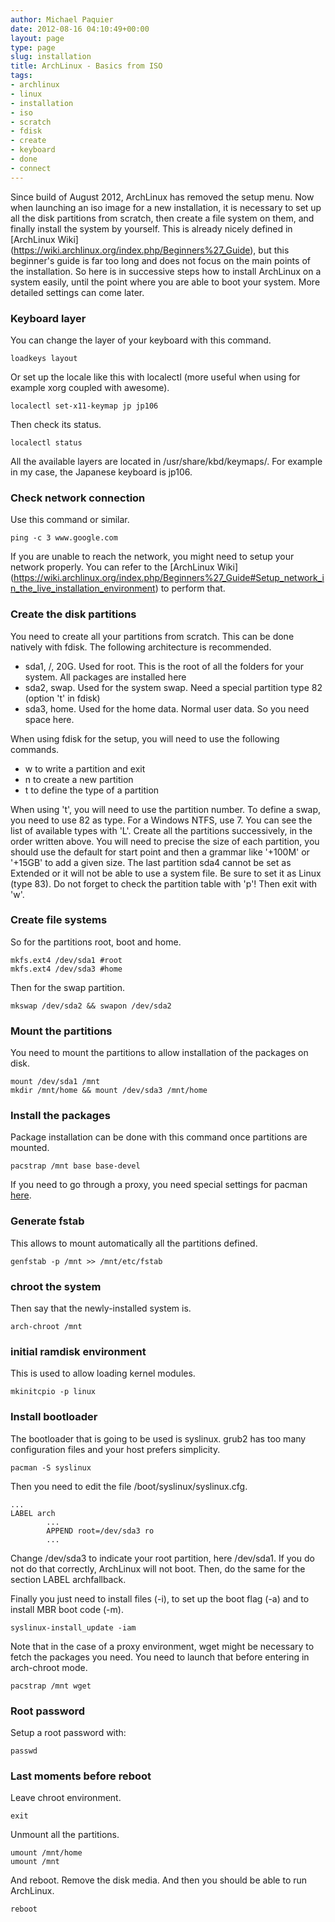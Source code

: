 ```yaml
---
author: Michael Paquier
date: 2012-08-16 04:10:49+00:00
layout: page
type: page
slug: installation
title: ArchLinux - Basics from ISO
tags:
- archlinux
- linux
- installation
- iso
- scratch
- fdisk
- create
- keyboard
- done
- connect
---
```

Since build of August 2012, ArchLinux has removed the setup menu. Now
when launching an iso image for a new installation, it is necessary to
set up all the disk partitions from scratch, then create a file system
on them, and finally install the system by yourself. This is already
nicely defined in [ArchLinux Wiki]
(https://wiki.archlinux.org/index.php/Beginners%27_Guide), but this
beginner's guide is far too long and does not focus on the main points
of the installation. So here is in successive steps how to install
ArchLinux on a system easily, until the point where you are able to boot
your system. More detailed settings can come later.

### Keyboard layer

You can change the layer of your keyboard with this command.

    loadkeys layout

Or set up the locale like this with localectl (more useful when using
for example xorg coupled with awesome).

    localectl set-x11-keymap jp jp106

Then check its status.

    localectl status

All the available layers are located in /usr/share/kbd/keymaps/. For
example in my case, the Japanese keyboard is jp106.

### Check network connection

Use this command or similar.

    ping -c 3 www.google.com

If you are unable to reach the network, you might need to setup your
network properly. You can refer to the [ArchLinux Wiki]
(https://wiki.archlinux.org/index.php/Beginners%27_Guide#Setup_network_in_the_live_installation_environment)
to perform that.

### Create the disk partitions

You need to create all your partitions from scratch. This can be done
natively with fdisk. The following architecture is recommended.

  * sda1, /, 20G. Used for root. This is the root of all the folders for
your system. All packages are installed here	
  * sda2, swap. Used for the system swap. Need a special partition type
82 (option 't' in fdisk)
  * sda3, home. Used for the home data. Normal user data. So you need
space here.

When using fdisk for the setup, you will need to use the following
commands.

  * w to write a partition and exit	
  * n to create a new partition
  * t to define the type of a partition

When using 't', you will need to use the partition number. To define a
swap, you need to use 82 as type. For a Windows NTFS, use 7. You can see
the list of available types with 'L'.
Create all the partitions successively, in the order written above. You
will need to precise the size of each partition, you should use the
default for start point and then a grammar like '+100M' or '+15GB' to add
a given size. The last partition sda4 cannot be set as Extended or it will
not be able to use a system file. Be sure to set it as Linux (type 83).
Do not forget to check the partition table with 'p'! Then exit with 'w'.

### Create file systems

So for the partitions root, boot and home.

    mkfs.ext4 /dev/sda1 #root
    mkfs.ext4 /dev/sda3 #home

Then for the swap partition.

    mkswap /dev/sda2 && swapon /dev/sda2

### Mount the partitions

You need to mount the partitions to allow installation of the packages on
disk.

    mount /dev/sda1 /mnt
    mkdir /mnt/home && mount /dev/sda3 /mnt/home

### Install the packages

Package installation can be done with this command once partitions are
mounted.

    pacstrap /mnt base base-devel

If you need to go through a proxy, you need special settings for pacman
[here](/manuals/archlinux/proxy-settings/).

### Generate fstab

This allows to mount automatically all the partitions defined.

    genfstab -p /mnt >> /mnt/etc/fstab

### chroot the system

Then say that the newly-installed system is.

    arch-chroot /mnt

### initial ramdisk environment

This is used to allow loading kernel modules.

    mkinitcpio -p linux

### Install bootloader

The bootloader that is going to be used is syslinux. grub2 has too many
configuration files and your host prefers simplicity.

    pacman -S syslinux

Then you need to edit the file /boot/syslinux/syslinux.cfg.

    ...
    LABEL arch
            ...
            APPEND root=/dev/sda3 ro
            ...

Change /dev/sda3 to indicate your root partition, here /dev/sda1. If you
do not do that correctly, ArchLinux will not boot. Then, do the same for
the section LABEL archfallback.

Finally you just need to install files (-i), to set up the boot flag (-a)
and to install MBR boot code (-m).

    syslinux-install_update -iam

Note that in the case of a proxy environment, wget might be necessary to
fetch the packages you need. You need to launch that before entering in
arch-chroot mode.

    pacstrap /mnt wget

### Root password

Setup a root password with:

    passwd

### Last moments before reboot

Leave chroot environment.

    exit

Unmount all the partitions.

    umount /mnt/home
    umount /mnt

And reboot. Remove the disk media. And then you should be able to run
ArchLinux.

    reboot

